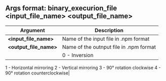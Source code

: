 ## Args format: binary_execurion_file <input_file_name> <output_file_name> <action>

| Argument | Description |
|---|---|
|**<input_file_name>**|Name of the input file in .npm format|
|**<output_file_name>**|Name of the outnput file in .npm format|
|**<action>**|0 - Inversion
  1 - Horizontal mirroring
  2 - Vertical mirroring
  3 - 90° rotation clockwise
  4 - 90° rotation counterclockwise|
